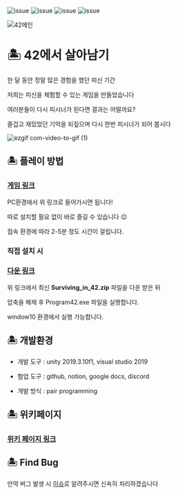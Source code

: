 ![issue](https://img.shields.io/badge/unity-2019.3.10f1-blue)
![issue](https://img.shields.io/github/issues/mimseong/Surviving_in_42)
![issue](https://img.shields.io/github/issues-closed/mimseong/Surviving_in_42)
![issue](https://img.shields.io/github/commit-activity/w/mimseong/Surviving_in_42)

![42메인](https://user-images.githubusercontent.com/50068946/81499172-7c225b00-9304-11ea-8634-76edbd68c7db.png)


# 🏝 42에서 살아남기

한 달 동안 정말 많은 경험을 했던 피신 기간

저희는 피신을 체험할 수 있는 게임을 만들었습니다

여러분들이 다시 피시너가 된다면 결과는 어떨까요?

즐겁고 재밌었던 기억을 되짚으며 다시 한번 피시너가 되어 봅시다

![ezgif com-video-to-gif (1)](https://user-images.githubusercontent.com/50068946/81499713-77f83c80-9308-11ea-8e60-51ff99b5595a.gif)

## 🏝 플레이 방법

### [게임 링크](https://mimseong.github.io/Surviving_in_42/)

PC환경에서 위 링크로 들어가시면 됩니다! 

따로 설치할 필요 없이 바로 즐길 수 있습니다 😉

접속 환경에 따라 2-5분 정도 시간이 걸립니다.


### 직접 설치 시

### [다운 링크](https://github.com/mimseong/Surviving_in_42/releases)

위 링크에서 최신 **Surviving_in_42.zip** 파일을 다운 받은 뒤

압축을 해제 후 Program42.exe 파일을 실행합니다.

window10 환경에서 실행 가능합니다.

## 🏝 개발환경

- 개발 도구 : unity 2019.3.10f1, visual studio 2019

- 협업 도구 : github, notion, google docs, discord

- 개발 방식 : pair programming

## 🏝 위키페이지

### [위키 페이지 링크](https://github.com/mimseong/Surviving_in_42/wiki)

## 🏝 Find Bug

만약 버그 발생 시 [이슈](https://github.com/mimseong/Surviving_in_42/issues)로 알려주시면 신속히 처리하겠습니다
